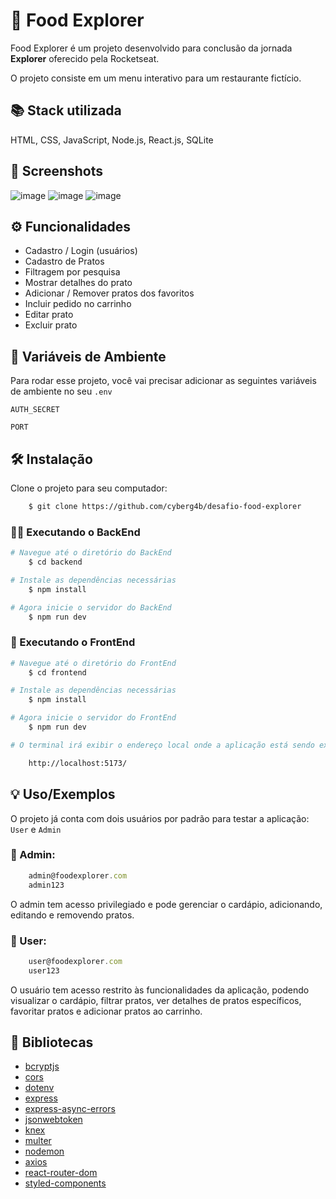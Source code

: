 # 🍲 Food Explorer

Food Explorer é um projeto desenvolvido para conclusão da jornada **Explorer** oferecido pela Rocketseat.

O projeto consiste em um menu interativo para um restaurante fictício.


## 📚 Stack utilizada

HTML, CSS, JavaScript, Node.js, React.js, SQLite

## 🎨 Screenshots

![image](https://github.com/progmesquita/desafio-food-explorer/assets/121181562/1fa7cd02-4d9a-44f6-91b5-fb4ba35943d0)
![image](https://github.com/progmesquita/desafio-food-explorer/assets/121181562/ab3e101c-7c37-4f9e-8274-c276d5ca3fcf)
![image](https://github.com/progmesquita/desafio-food-explorer/assets/121181562/ed8abd2a-bd00-460f-badc-7ffb4c6531df)


## ⚙️ Funcionalidades

- Cadastro / Login (usuários)
- Cadastro de Pratos
- Filtragem por pesquisa
- Mostrar detalhes do prato
- Adicionar / Remover pratos dos favoritos
- Incluir pedido no carrinho
- Editar prato
- Excluir prato


## 🔧 Variáveis de Ambiente

Para rodar esse projeto, você vai precisar adicionar as seguintes variáveis de ambiente no seu `.env`

`AUTH_SECRET`

`PORT`


## 🛠️ Instalação

Clone o projeto para seu computador:

```bash
    $ git clone https://github.com/cyberg4b/desafio-food-explorer
```

### 👨‍💻 Executando o BackEnd

```bash
# Navegue até o diretório do BackEnd
    $ cd backend

# Instale as dependências necessárias
    $ npm install

# Agora inicie o servidor do BackEnd
    $ npm run dev
```


### 🎨 Executando o FrontEnd

```bash
# Navegue até o diretório do FrontEnd
    $ cd frontend

# Instale as dependências necessárias
    $ npm install

# Agora inicie o servidor do FrontEnd
    $ npm run dev

# O terminal irá exibir o endereço local onde a aplicação está sendo executada. Basta digitar o mesmo endereço em seu navegador preferido. O endereço usado na criação do projeto foi este:

    http://localhost:5173/
```
## 💡 Uso/Exemplos

O projeto já conta com dois usuários por padrão para testar a aplicação: 
`User` e `Admin`

### 🤵‍ Admin:
```javascript
    admin@foodexplorer.com
    admin123
```
O admin tem acesso privilegiado e pode gerenciar o cardápio, adicionando, editando e removendo pratos.

### 👤 User:
```javascript
    user@foodexplorer.com
    user123
```
O usuário tem acesso restrito às funcionalidades da aplicação, podendo visualizar o cardápio, filtrar pratos, ver detalhes de pratos específicos, favoritar pratos e adicionar pratos ao carrinho.
## 📖 Bibliotecas

- [bcryptjs](https://www.npmjs.com/package/bcryptjs)
- [cors](https://www.npmjs.com/package/cors)
- [dotenv](https://www.npmjs.com/package/dotenv)
- [express](https://expressjs.com/en/guide/routing.html)
- [express-async-errors](https://www.npmjs.com/package/express-async-errors)
- [jsonwebtoken](https://www.npmjs.com/package/jsonwebtoken)
- [knex](https://knexjs.org/guide/)
- [multer](https://www.npmjs.com/package/multer)
- [nodemon](https://www.npmjs.com/package/nodemon)
- [axios](https://axios-http.com/docs/intro)
- [react-router-dom](https://reactrouter.com/en/main)
- [styled-components](https://styled-components.com/docs)
